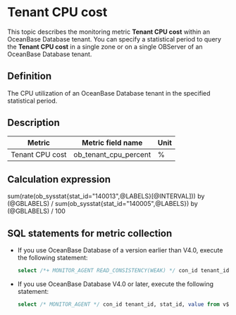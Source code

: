 # Tenant CPU cost

This topic describes the monitoring metric **Tenant CPU cost** within an OceanBase Database tenant. You can specify a statistical period to query the **Tenant CPU cost** in a single zone or on a single OBServer of an OceanBase Database tenant.

## Definition

The CPU utilization of an OceanBase Database tenant in the specified statistical period.

## Description

| **Metric** | **Metric field name** | **Unit** |
|------------|-----------------------|----------|
| Tenant CPU cost         | ob_tenant_cpu_percent        | %  |

## Calculation expression

sum(rate(ob_sysstat{stat_id="140013",@LABELS}[@INTERVAL])) by (@GBLABELS) / sum(ob_sysstat{stat_id="140005",@LABELS}) by (@GBLABELS) / 100

## SQL statements for metric collection

* If you use OceanBase Database of a version earlier than V4.0, execute the following statement:

  ```sql
  select /*+ MONITOR_AGENT READ_CONSISTENCY(WEAK) */ con_id tenant_id, stat_id, value from v$sysstat where stat_id IN (140005, 140013) and (con_id > 1000 or con_id = 1) and class < 1000
  ```

* If you use OceanBase Database V4.0 or later, execute the following statement:

  ```sql
  select /* MONITOR_AGENT */ con_id tenant_id, stat_id, value from v$sysstat where stat_id IN (140005, 140013) and (con_id > 1000 or con_id = 1) and class < 1000
  ```
